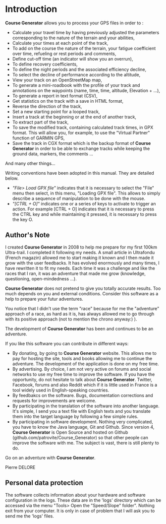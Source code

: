 # Introduction

**Course Generator** allows you to process your GPS files in order to :

* Calculate your travel time by having previously adjusted the parameters corresponding to the nature of the terrain and your abilities,
* Calculate your times at each point of the track,
* To add on the course the nature of the terrain, your fatigue coefficient over time, refueling or rest periods and comments,
* Define cut-off time (an indicator will show you an overrun),
* To define recovery coefficients,
* To define the night periods and the associated efficiency decline,
* To select the decline of performance according to the altitude,
* View your track on an OpenStreetMap map,
* To generate a mini-roadbook with the profile of your track and annotations on the waypoints (name, time, time, altitude, Elevation + ...),
* To generate a report in text format (CSV),
* Get statistics on the track with a save in HTML format,
* Reverse the direction of the track,
* Set a new starting point for a looped track,
* Insert a track at the beginning or at the end of another track,
* To extract part of the track,
* To save the modified track, containing calculated track times, in GPX format. This will allow you, for example, to use the "Virtual Partner" function of GARMIN GPS,
* Save the track in CGX format which is the backup format of **Course Generator** in order to be able to exchange tracks while keeping the ground data, markers, the comments ...

And many other things...

Writing conventions have been adopted in this manual. They are detailed below.

* *"File> Load GPX file"* indicates that it is necessary to select the "File" menu then select, in this menu, "Loading GPX file". This allows to simply describe a sequence of manipulation to be done with the mouse.
* *"[CTRL + O]"* indicates one or a series of keys to activate to trigger an action. For example [CTRL + O] indicates that it is necessary to press the CTRL key and while maintaining it pressed, it is necessary to press the key O.

## Author's Note

I created **Course Generator** in 2008 to help me prepare for my first 100km Ultra-trail. I completed it following my needs. A small article in Ultrafondu (French magazin) allowed me to start making it known and I then made it grow with the user feedbacks.
It has evolved enormously and many times, I have rewritten it to fit my needs. Each time it was a challenge and like the races that I ran, it was an adventure that made me grow (knowledge, questioning, open-mindedness ...).

**Course Generator** does not pretend to give you totally accurate results. Too much depends on you and external conditions. Consider this software as a help to prepare your futur adventures.

You notice that I didn't use the term "race" because for me the "adventure" approach of a race, as hard as it is, has always allowed me to go through with its positive approach (not to mention the chrono anyway:) ).

The development of **Course Generator** has been and continues to be an adventure.

If you like this software you can contribute in different ways:

* By donating, by going to **Course Generator** website. This allows me to pay for hosting the site, tools and books allowing me to continue the adventure. The development of the application is done on my free time.
* By advertising. By choice, I am not very active on forums and social networks to use my free time to improve the software. If you have the opportunity, do not hesitate to talk about **Course Generator**. Twitter, Facebook, forums and also Reddit which if it is little used in France is a tool widely used in English-speaking countries.
* By feedbakcs on the software. Bugs, documentation corrections and requests for improvements are welcome.
* By participating in the translation of the software into another language. It's simple, I send you a text file with English texts and you translate them into the target language by following a few simple rules.
* By participating in software development. Nothing very complicated, you have to know the Java language, Git and Github. Since version 4, **Course Generator** is Open Source and hosted on Github (github.com/patrovite/Course_Generator) so that other people can improve the software with me. The subject is vast, there is still plenty to do.

Go on an adventure with **Course Generator**.

Pierre DELORE

## Personal data protection

The software collects information about your hardware and software configuration in the logs. These data are in the 'logs' directory which can be accessed via the menu "Tools> Open the "Speed/Slope" folder". Nothing exit from your computer. It is only in case of problem that I will ask you to send me the 'logs' files.
